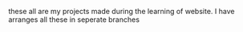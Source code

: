 these all are my projects made during the learning of website. I have arranges all these in seperate branches 
